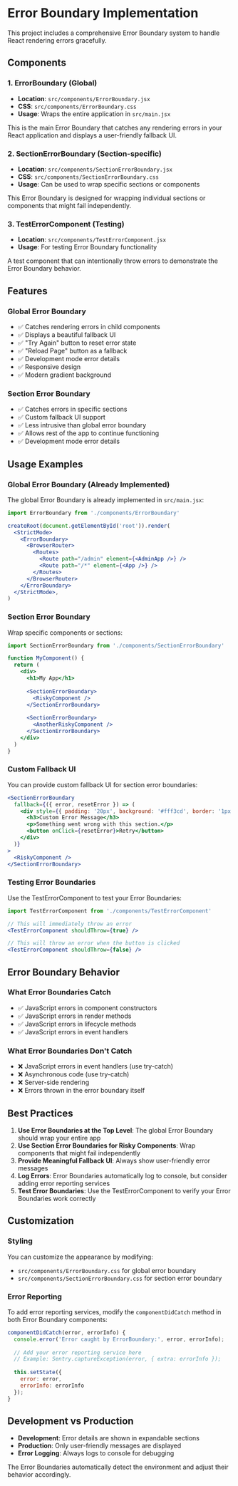# Error Boundary Implementation

This project includes a comprehensive Error Boundary system to handle React rendering errors gracefully.

## Components

### 1. ErrorBoundary (Global)
- **Location**: `src/components/ErrorBoundary.jsx`
- **CSS**: `src/components/ErrorBoundary.css`
- **Usage**: Wraps the entire application in `src/main.jsx`

This is the main Error Boundary that catches any rendering errors in your React application and displays a user-friendly fallback UI.

### 2. SectionErrorBoundary (Section-specific)
- **Location**: `src/components/SectionErrorBoundary.jsx`
- **CSS**: `src/components/SectionErrorBoundary.css`
- **Usage**: Can be used to wrap specific sections or components

This Error Boundary is designed for wrapping individual sections or components that might fail independently.

### 3. TestErrorComponent (Testing)
- **Location**: `src/components/TestErrorComponent.jsx`
- **Usage**: For testing Error Boundary functionality

A test component that can intentionally throw errors to demonstrate the Error Boundary behavior.

## Features

### Global Error Boundary
- ✅ Catches rendering errors in child components
- ✅ Displays a beautiful fallback UI
- ✅ "Try Again" button to reset error state
- ✅ "Reload Page" button as a fallback
- ✅ Development mode error details
- ✅ Responsive design
- ✅ Modern gradient background

### Section Error Boundary
- ✅ Catches errors in specific sections
- ✅ Custom fallback UI support
- ✅ Less intrusive than global error boundary
- ✅ Allows rest of the app to continue functioning
- ✅ Development mode error details

## Usage Examples

### Global Error Boundary (Already Implemented)
The global Error Boundary is already implemented in `src/main.jsx`:

```jsx
import ErrorBoundary from './components/ErrorBoundary'

createRoot(document.getElementById('root')).render(
  <StrictMode>
    <ErrorBoundary>
      <BrowserRouter>
        <Routes>
          <Route path="/admin" element={<AdminApp />} />
          <Route path="/*" element={<App />} />
        </Routes>
      </BrowserRouter>
    </ErrorBoundary>
  </StrictMode>,
)
```

### Section Error Boundary
Wrap specific components or sections:

```jsx
import SectionErrorBoundary from './components/SectionErrorBoundary'

function MyComponent() {
  return (
    <div>
      <h1>My App</h1>
      
      <SectionErrorBoundary>
        <RiskyComponent />
      </SectionErrorBoundary>
      
      <SectionErrorBoundary>
        <AnotherRiskyComponent />
      </SectionErrorBoundary>
    </div>
  )
}
```

### Custom Fallback UI
You can provide custom fallback UI for section error boundaries:

```jsx
<SectionErrorBoundary
  fallback={({ error, resetError }) => (
    <div style={{ padding: '20px', background: '#fff3cd', border: '1px solid #ffeaa7' }}>
      <h3>Custom Error Message</h3>
      <p>Something went wrong with this section.</p>
      <button onClick={resetError}>Retry</button>
    </div>
  )}
>
  <RiskyComponent />
</SectionErrorBoundary>
```

### Testing Error Boundaries
Use the TestErrorComponent to test your Error Boundaries:

```jsx
import TestErrorComponent from './components/TestErrorComponent'

// This will immediately throw an error
<TestErrorComponent shouldThrow={true} />

// This will throw an error when the button is clicked
<TestErrorComponent shouldThrow={false} />
```

## Error Boundary Behavior

### What Error Boundaries Catch
- ✅ JavaScript errors in component constructors
- ✅ JavaScript errors in render methods
- ✅ JavaScript errors in lifecycle methods
- ✅ JavaScript errors in event handlers

### What Error Boundaries Don't Catch
- ❌ JavaScript errors in event handlers (use try-catch)
- ❌ Asynchronous code (use try-catch)
- ❌ Server-side rendering
- ❌ Errors thrown in the error boundary itself

## Best Practices

1. **Use Error Boundaries at the Top Level**: The global Error Boundary should wrap your entire app
2. **Use Section Error Boundaries for Risky Components**: Wrap components that might fail independently
3. **Provide Meaningful Fallback UI**: Always show user-friendly error messages
4. **Log Errors**: Error Boundaries automatically log to console, but consider adding error reporting services
5. **Test Error Boundaries**: Use the TestErrorComponent to verify your Error Boundaries work correctly

## Customization

### Styling
You can customize the appearance by modifying:
- `src/components/ErrorBoundary.css` for global error boundary
- `src/components/SectionErrorBoundary.css` for section error boundary

### Error Reporting
To add error reporting services, modify the `componentDidCatch` method in both Error Boundary components:

```jsx
componentDidCatch(error, errorInfo) {
  console.error('Error caught by ErrorBoundary:', error, errorInfo);
  
  // Add your error reporting service here
  // Example: Sentry.captureException(error, { extra: errorInfo });
  
  this.setState({
    error: error,
    errorInfo: errorInfo
  });
}
```

## Development vs Production

- **Development**: Error details are shown in expandable sections
- **Production**: Only user-friendly messages are displayed
- **Error Logging**: Always logs to console for debugging

The Error Boundaries automatically detect the environment and adjust their behavior accordingly. 